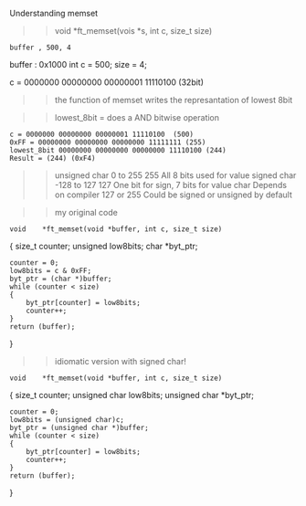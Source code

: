 Understanding memset

> > void *ft_memset(vois *s, int c, size_t size)

    buffer , 500, 4

buffer : 0x1000
int c = 500;
size = 4;

c = 0000000 00000000 00000001 11110100 (32bit)

> > the function of memset writes the represantation of lowest 8bit

> > lowest_8bit = does a AND bitwise operation

    c = 0000000 00000000 00000001 11110100  (500)
    0xFF = 00000000 00000000 00000000 11111111 (255)
    lowest_8bit 00000000 00000000 00000000 11110100 (244)
    Result = (244) (0xF4)

> > unsigned char 0 to 255 255 All 8 bits used for value
> > signed char -128 to 127 127 One bit for sign, 7 bits for value
> > char Depends on compiler 127 or 255 Could be signed or unsigned by default

> > my original code

    void	*ft_memset(void *buffer, int c, size_t size)

{
size_t counter;
unsigned low8bits;
char \*byt_ptr;

    counter = 0;
    low8bits = c & 0xFF;
    byt_ptr = (char *)buffer;
    while (counter < size)
    {
    	byt_ptr[counter] = low8bits;
    	counter++;
    }
    return (buffer);

}

> > idiomatic version with signed char!

    void	*ft_memset(void *buffer, int c, size_t size)

{
size_t counter;
unsigned char low8bits;
unsigned char \*byt_ptr;

    counter = 0;
    low8bits = (unsigned char)c;
    byt_ptr = (unsigned char *)buffer;
    while (counter < size)
    {
    	byt_ptr[counter] = low8bits;
    	counter++;
    }
    return (buffer);

}
